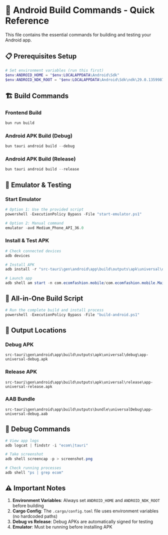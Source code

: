 # 🚀 Android Build Commands - Quick Reference

This file contains the essential commands for building and testing your Android app.

## 📋 Prerequisites Setup
```powershell
# Set environment variables (run this first)
$env:ANDROID_HOME = "$env:LOCALAPPDATA\Android\Sdk"
$env:ANDROID_NDK_ROOT = "$env:LOCALAPPDATA\Android\Sdk\ndk\29.0.13599879"
```

## 🏗️ Build Commands

### Frontend Build
```powershell
bun run build
```

### Android APK Build (Debug)
```powershell
bun tauri android build --debug
```

### Android APK Build (Release)
```powershell
bun tauri android build --release
```

## 📱 Emulator & Testing

### Start Emulator
```powershell
# Option 1: Use the provided script
powershell -ExecutionPolicy Bypass -File "start-emulator.ps1"

# Option 2: Manual command
emulator -avd Medium_Phone_API_36.0
```

### Install & Test APK
```powershell
# Check connected devices
adb devices

# Install APK
adb install -r "src-tauri\gen\android\app\build\outputs\apk\universal\debug\app-universal-debug.apk"

# Launch app
adb shell am start -n com.ecomfashion.mobile/com.ecomfashion.mobile.MainActivity
```

## 🔧 All-in-One Build Script
```powershell
# Run the complete build and install process
powershell -ExecutionPolicy Bypass -File "build-android.ps1"
```

## 📂 Output Locations

### Debug APK
```
src-tauri\gen\android\app\build\outputs\apk\universal\debug\app-universal-debug.apk
```

### Release APK
```
src-tauri\gen\android\app\build\outputs\apk\universal\release\app-universal-release.apk
```

### AAB Bundle
```
src-tauri\gen\android\app\build\outputs\bundle\universalDebug\app-universal-debug.aab
```

## 🐛 Debug Commands
```powershell
# View app logs
adb logcat | findstr -i "ecom\|tauri"

# Take screenshot
adb shell screencap -p > screenshot.png

# Check running processes
adb shell "ps | grep ecom"
```

## ⚠️ Important Notes

1. **Environment Variables**: Always set `ANDROID_HOME` and `ANDROID_NDK_ROOT` before building
2. **Cargo Config**: The `.cargo/config.toml` file uses environment variables (no hardcoded paths)
3. **Debug vs Release**: Debug APKs are automatically signed for testing
4. **Emulator**: Must be running before installing APK
